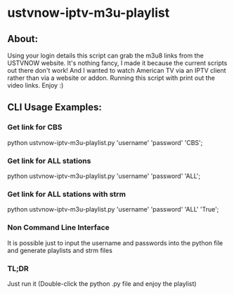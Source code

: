 # ustvnow-iptv-m3u-playlist


## About:
Using your login details this script can grab the m3u8 links from the USTVNOW website. It's nothing fancy, I made it because the current scripts out there don't work! And I wanted to watch American TV via an IPTV client rather than via a website or addon. Running this script with print out the video links. Enjoy :)


## CLI Usage Examples:


### Get link for CBS


python ustvnow-iptv-m3u-playlist.py 'username' 'password' 'CBS';


### Get link for ALL stations


python ustvnow-iptv-m3u-playlist.py 'username' 'password' 'ALL';

### Get link for ALL stations with strm


python ustvnow-iptv-m3u-playlist.py 'username' 'password' 'ALL' 'True';


### Non Command Line Interface


It is possible just to input the username and passwords into the python file and generate playlists and strm files

### TL;DR


Just run it (Double-click the python .py file and enjoy the playlist)
